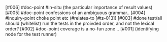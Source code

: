 [#006]       #doc-point #in-situ (the particular importance of result values)
[#005]       #doc-point confessions of an ambiguous grammar..
[#004]       #inquiry-point choke point etc (#relates-to [#ts-013])
[#003]       #done test/all should (whitelist) run the tests in the proivded order,
             and not the lexical order?
[#002]       #doc-point coverage is a no-fun zone ..
[#001]       (identifying node for the test runner)
